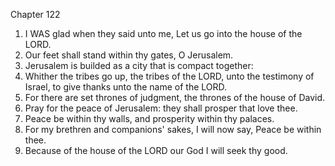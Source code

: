 

Chapter 122

1. I WAS glad when they said unto me, Let us go into the house of the LORD.
2. Our feet shall stand within thy gates, O Jerusalem.
3. Jerusalem is builded as a city that is compact together:
4. Whither the tribes go up, the tribes of the LORD, unto the testimony of Israel, to give thanks unto the name of the LORD.
5. For there are set thrones of judgment, the thrones of the house of David.
6. Pray for the peace of Jerusalem: they shall prosper that love thee.
7. Peace be within thy walls, and prosperity within thy palaces.
8. For my brethren and companions' sakes, I will now say, Peace be within thee.
9. Because of the house of the LORD our God I will seek thy good.
